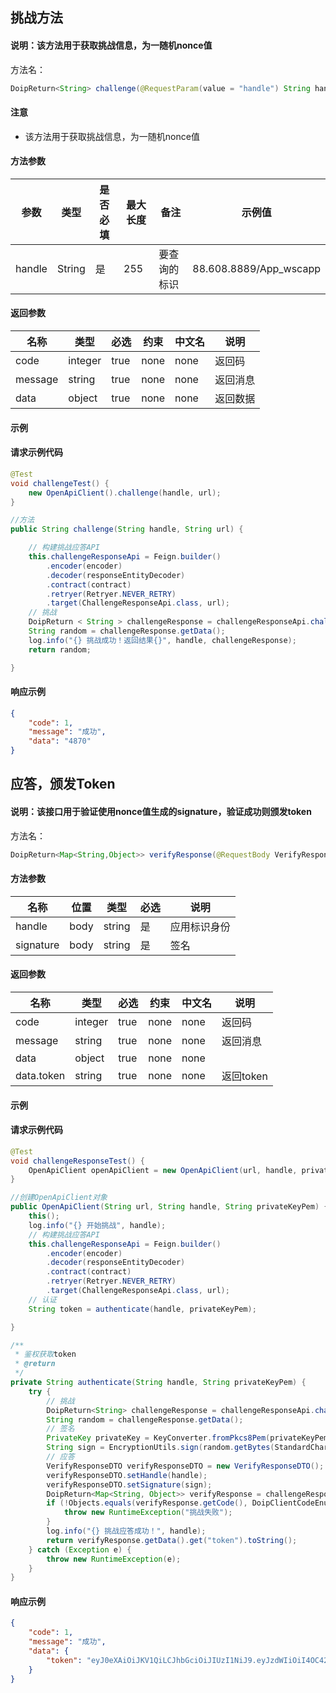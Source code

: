 ## 挑战方法

#### 说明：该方法用于获取挑战信息，为一随机nonce值

方法名：
```java
DoipReturn<String> challenge(@RequestParam(value = "handle") String handle);
```

#### 注意
- 该方法用于获取挑战信息，为一随机nonce值

#### 方法参数

|  **参数**  |  **类型**  |  **是否必填**  |  **最大长度**  |  **备注**  |  **示例值**  |
| --- | --- | --- | --- | --- | --- |
|  handle  |  String  |  是  |  255  |  要查询的标识  |  88.608.8889/App\_wscapp  |

#### 返回参数

|  **名称**  |  **类型**  |  **必选**  |  **约束**  |  **中文名**  |  **说明**  |
| --- | --- | --- | --- | --- | --- |
|  code  |  integer  |  true  |  none  |  none  |  返回码  |
|  message  |  string  |  true  |  none  |  none  |  返回消息  |
|  data  |  object  |  true  |  none  |  none  |  返回数据  |

#### 示例

#### 请求示例代码  
```java  
@Test
void challengeTest() {
    new OpenApiClient().challenge(handle, url);
}

//方法
public String challenge(String handle, String url) {

    // 构建挑战应答API
    this.challengeResponseApi = Feign.builder()
        .encoder(encoder)
        .decoder(responseEntityDecoder)
        .contract(contract)
        .retryer(Retryer.NEVER_RETRY)
        .target(ChallengeResponseApi.class, url);
    // 挑战
    DoipReturn < String > challengeResponse = challengeResponseApi.challenge(handle);
    String random = challengeResponse.getData();
    log.info("{} 挑战成功！返回结果{}", handle, challengeResponse);
    return random;

}
```

#### 响应示例
```json
{
    "code": 1,
    "message": "成功",
    "data": "4870"
}
```

## 应答，颁发Token

#### 说明：该接口用于验证使用nonce值生成的signature，验证成功则颁发token

方法名：
```java
DoipReturn<Map<String,Object>> verifyResponse(@RequestBody VerifyResponseDTO verifyResponseDTO);
```

#### 方法参数

|  **名称**  |  **位置**  |  **类型**  |  **必选**  | **说明** |
| --- | --- | --- | --- |--------|
|  handle  |  body  |  string  |  是  | 应用标识身份 |
|  signature  |  body  |  string  |  是  | 签名     |

#### 返回参数

|  **名称**  |  **类型**  |  **必选**  |  **约束**  |  **中文名**  |  **说明**  |
| --- | --- | --- | --- | --- | --- |
|  code  |  integer  |  true  |  none  |  none  |  返回码  |
|  message  |  string  |  true  |  none  |  none  |  返回消息  |
|  data  |  object  |  true  |  none  |  none  |   |
|  data.token  |  string  |  true  |  none  |  none  |  返回token  |

#### 示例

#### 请求示例代码    
```java
@Test
void challengeResponseTest() {
    OpenApiClient openApiClient = new OpenApiClient(url, handle, privateKeyPem);
}

//创建OpenApiClient对象
public OpenApiClient(String url, String handle, String privateKeyPem) {
    this();
    log.info("{} 开始挑战", handle);
    // 构建挑战应答API
    this.challengeResponseApi = Feign.builder()
        .encoder(encoder)
        .decoder(responseEntityDecoder)
        .contract(contract)
        .retryer(Retryer.NEVER_RETRY)
        .target(ChallengeResponseApi.class, url);
    // 认证
    String token = authenticate(handle, privateKeyPem);

}

/**
 * 鉴权获取token
 * @return
 */
private String authenticate(String handle, String privateKeyPem) {
    try {
        // 挑战
        DoipReturn<String> challengeResponse = challengeResponseApi.challenge(handle);
        String random = challengeResponse.getData();
        // 签名
        PrivateKey privateKey = KeyConverter.fromPkcs8Pem(privateKeyPem);
        String sign = EncryptionUtils.sign(random.getBytes(StandardCharsets.UTF_8), privateKey);
        // 应答
        VerifyResponseDTO verifyResponseDTO = new VerifyResponseDTO();
        verifyResponseDTO.setHandle(handle);
        verifyResponseDTO.setSignature(sign);
        DoipReturn<Map<String, Object>> verifyResponse = challengeResponseApi.verifyResponse(verifyResponseDTO);
        if (!Objects.equals(verifyResponse.getCode(), DoipClientCodeEnum.SUCCESS.getCode())) {
            throw new RuntimeException("挑战失败");
        }
        log.info("{} 挑战应答成功！", handle);
        return verifyResponse.getData().get("token").toString();
    } catch (Exception e) {
        throw new RuntimeException(e);
    }
}
```
#### 响应示例
```json
{
    "code": 1,
    "message": "成功",
    "data": {
        "token": "eyJ0eXAiOiJKV1QiLCJhbGciOiJIUzI1NiJ9.eyJzdWIiOiI4OC42MDguODg4L0FwcF96ajAxIiwiZXhwIjoxNzAyNTQyMTM0LCJpYXQiOjE3MDI0NTU3MzQsImp0aSI6IjMxMzlmNDVkLTA5YzAtNDljZS04MTdkLWE4NDRhZmFlZTFjMyJ9.9Akw3pAwMM-tHZ6WOB6OI4E_ZMvDKyRn6CPYD1TWahc"
    }
}
```
